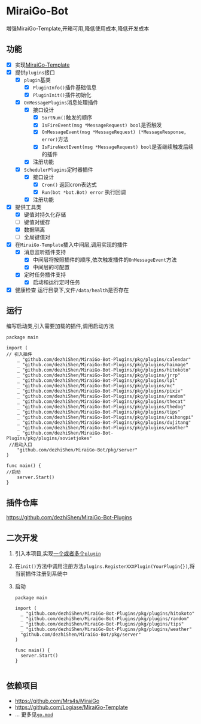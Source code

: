 # MiraiGo-Bot
增强MiraiGo-Template,开箱可用,降低使用成本,降低开发成本

## 功能
* [x] 实现[MiraiGo-Template](https://github.com/Logiase/MiraiGo-Template)
* [x] 提供`plugins`接口
  * [x] `plugin`基类
    * [x] `PluginInfo()`插件基础信息
    * [x] `PluginInit()`插件初始化
  * [x] `OnMessagePlugins`消息处理插件
    * [x] 接口设计
      * [x] `SortNum()`触发的顺序
      * [x] `IsFireEvent(msg *MessageRequest) bool`是否触发
      * [x] `OnMessageEvent(msg *MessageRequest) (*MessageResponse, error)`方法
      * [x] `IsFireNextEvent(msg *MessageRequest) bool`是否继续触发后续的插件
    * [x] 注册功能
  * [x] `SchedulerPlugins`定时器插件
    * [x] 接口设计
      * [x] `Cron()` 返回cron表达式
      * [x] `Run(bot *bot.Bot) error` 执行回调
    * [x] 注册功能
* [x] 提供工具类
  * [x] 键值对持久化存储
  * [ ] 键值对缓存
  * [x] 数据隔离
  * [ ] 全局键值对
* [x] 在`MiraiGo-Template`插入中间层,调用实现的插件
  * [x] 消息监听插件支持
    * [x] 中间层将按照插件的顺序,依次触发插件的`OnMessageEvent`方法
    * [x] 中间层的可配置
  * [x] 定时任务插件支持
    * [x] 启动和运行定时任务 
* [x] 健康检查 运行目录下,文件`/data/health`是否存在

## 运行

编写启动类,引入需要加载的插件,调用启动方法

```
package main

import (
// 引入插件
	_ "github.com/dezhiShen/MiraiGo-Bot-Plugins/pkg/plugins/calendar"
	_ "github.com/dezhiShen/MiraiGo-Bot-Plugins/pkg/plugins/haimage"
	_ "github.com/dezhiShen/MiraiGo-Bot-Plugins/pkg/plugins/hitokoto"
	_ "github.com/dezhiShen/MiraiGo-Bot-Plugins/pkg/plugins/jrrp"
	_ "github.com/dezhiShen/MiraiGo-Bot-Plugins/pkg/plugins/lpl"
	_ "github.com/dezhiShen/MiraiGo-Bot-Plugins/pkg/plugins/mc"
	_ "github.com/dezhiShen/MiraiGo-Bot-Plugins/pkg/plugins/pixiv"
	_ "github.com/dezhiShen/MiraiGo-Bot-Plugins/pkg/plugins/random"
	_ "github.com/dezhiShen/MiraiGo-Bot-Plugins/pkg/plugins/thecat"
	_ "github.com/dezhiShen/MiraiGo-Bot-Plugins/pkg/plugins/thedog"
	_ "github.com/dezhiShen/MiraiGo-Bot-Plugins/pkg/plugins/tips"
	_ "github.com/dezhiShen/MiraiGo-Bot-Plugins/pkg/plugins/caihongpi"
	_ "github.com/dezhiShen/MiraiGo-Bot-Plugins/pkg/plugins/dujitang"
	_ "github.com/dezhiShen/MiraiGo-Bot-Plugins/pkg/plugins/weather"
	_ "github.com/dezhiShen/MiraiGo-Bot-Plugins/pkg/plugins/sovietjokes"
 //启动入口
	"github.com/dezhiShen/MiraiGo-Bot/pkg/server"
)

func main() {
//启动
	server.Start()
}
```
## 插件仓库
https://github.com/dezhiShen/MiraiGo-Bot-Plugins

## 二次开发

1. 引入本项目,实现[一个或者多个`plugin`](./pkg/plugins/plugin.go)
2. 在`init()`方法中调用注册方法`plugins.RegisterXXXPlugin(YourPlugin{})`,将当前插件注册到系统中
3. 启动

    ```
    package main

    import (
      _ "github.com/dezhiShen/MiraiGo-Bot-Plugins/pkg/plugins/hitokoto"
      _ "github.com/dezhiShen/MiraiGo-Bot-Plugins/pkg/plugins/random"
      _ "github.com/dezhiShen/MiraiGo-Bot-Plugins/pkg/plugins/tips"
      _ "github.com/dezhiShen/MiraiGo-Bot-Plugins/pkg/plugins/weather"
      "github.com/dezhiShen/MiraiGo-Bot/pkg/server"
    )

    func main() {
      server.Start()
    }


    ```

## 依赖项目
* https://github.com/Mrs4s/MiraiGo
* https://github.com/Logiase/MiraiGo-Template
* ... 更多见[`go.mod`](go.mod)
